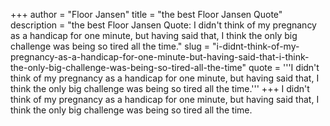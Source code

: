 +++
author = "Floor Jansen"
title = "the best Floor Jansen Quote"
description = "the best Floor Jansen Quote: I didn't think of my pregnancy as a handicap for one minute, but having said that, I think the only big challenge was being so tired all the time."
slug = "i-didnt-think-of-my-pregnancy-as-a-handicap-for-one-minute-but-having-said-that-i-think-the-only-big-challenge-was-being-so-tired-all-the-time"
quote = '''I didn't think of my pregnancy as a handicap for one minute, but having said that, I think the only big challenge was being so tired all the time.'''
+++
I didn't think of my pregnancy as a handicap for one minute, but having said that, I think the only big challenge was being so tired all the time.
